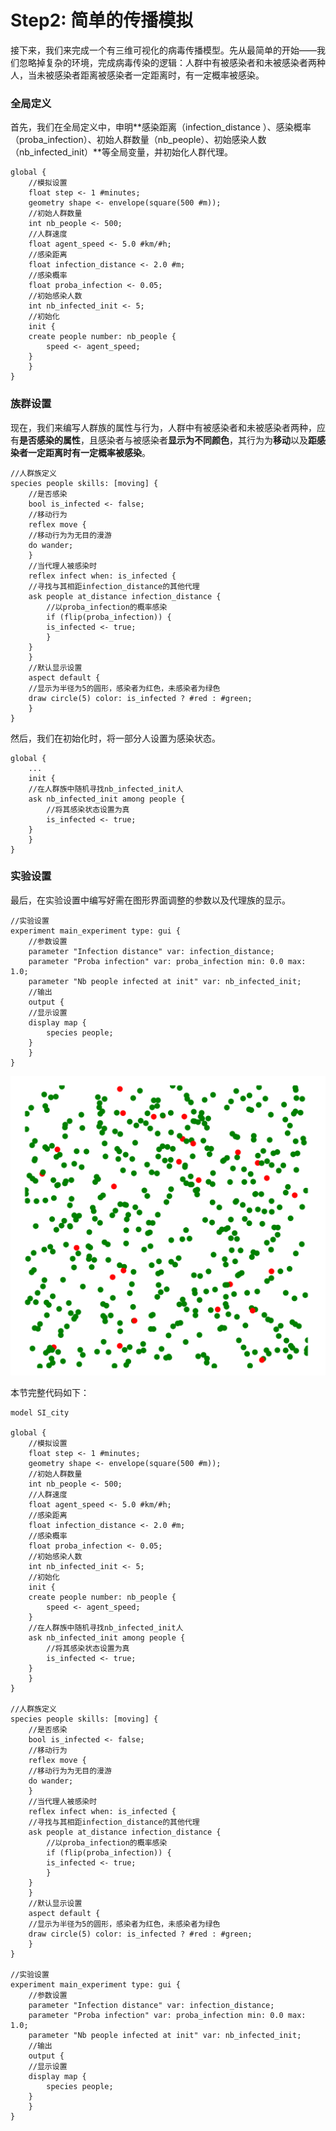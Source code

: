 # Step2: 简单的传播模拟

接下来，我们来完成一个有三维可视化的病毒传播模型。先从最简单的开始——我们忽略掉复杂的环境，完成病毒传染的逻辑：人群中有被感染者和未被感染者两种人，当未被感染者距离被感染者一定距离时，有一定概率被感染。

### 全局定义

首先，我们在全局定义中，申明**感染距离（infection\_distance ）、感染概率（proba\_infection）、初始人群数量（nb\_people）、初始感染人数（nb\_infected\_init）**等全局变量，并初始化人群代理。

```text
global {
    //模拟设置
    float step <- 1 #minutes;
    geometry shape <- envelope(square(500 #m));
    //初始人群数量
    int nb_people <- 500;
    //人群速度
    float agent_speed <- 5.0 #km/#h;  
    //感染距离  
    float infection_distance <- 2.0 #m;
    //感染概率
    float proba_infection <- 0.05;
    //初始感染人数
    int nb_infected_init <- 5;
    //初始化
    init {
    create people number: nb_people {
        speed <- agent_speed;
    }
    }
}
```

### 族群设置

现在，我们来编写人群族的属性与行为，人群中有被感染者和未被感染者两种，应有**是否感染的属性**，且感染者与被感染者**显示为不同颜色**，其行为为**移动**以及**距感染者一定距离时有一定概率被感染**。

```text
//人群族定义
species people skills: [moving] {
    //是否感染
    bool is_infected <- false;
    //移动行为
    reflex move {
    //移动行为为无目的漫游
    do wander;
    }
    //当代理人被感染时
    reflex infect when: is_infected {
    //寻找与其相距infection_distance的其他代理
    ask people at_distance infection_distance {
        //以proba_infection的概率感染
        if (flip(proba_infection)) {
        is_infected <- true;
        }
    }
    }
    //默认显示设置
    aspect default {
    //显示为半径为5的圆形，感染者为红色，未感染者为绿色
    draw circle(5) color: is_infected ? #red : #green;
    }
}
```

然后，我们在初始化时，将一部分人设置为感染状态。

```text
global {
    ...
    init {
    //在人群族中随机寻找nb_infected_init人
    ask nb_infected_init among people {
        //将其感染状态设置为真
        is_infected <- true;
    } 
    }
}
```

### 实验设置

最后，在实验设置中编写好需在图形界面调整的参数以及代理族的显示。

```text
//实验设置
experiment main_experiment type: gui {
    //参数设置
    parameter "Infection distance" var: infection_distance;
    parameter "Proba infection" var: proba_infection min: 0.0 max: 1.0;
    parameter "Nb people infected at init" var: nb_infected_init;
    //输出
    output {
    //显示设置
    display map {
        species people;       
    }
    }
}
```

![6.2.1 &#x7B80;&#x5355;&#x7684;&#x4F20;&#x64AD;&#x6A21;&#x578B;](../../.gitbook/assets/image%20%2830%29.png)

本节完整代码如下：

```text
model SI_city

global {
    //模拟设置
    float step <- 1 #minutes;
    geometry shape <- envelope(square(500 #m));
    //初始人群数量
    int nb_people <- 500;
    //人群速度
    float agent_speed <- 5.0 #km/#h;  
    //感染距离  
    float infection_distance <- 2.0 #m;
    //感染概率
    float proba_infection <- 0.05;
    //初始感染人数
    int nb_infected_init <- 5;
    //初始化
    init {
    create people number: nb_people {
        speed <- agent_speed;
    }
    //在人群族中随机寻找nb_infected_init人
    ask nb_infected_init among people {
        //将其感染状态设置为真
        is_infected <- true;
    }
    }
}

//人群族定义
species people skills: [moving] {
    //是否感染
    bool is_infected <- false;
    //移动行为
    reflex move {
    //移动行为为无目的漫游
    do wander;
    }
    //当代理人被感染时
    reflex infect when: is_infected {
    //寻找与其相距infection_distance的其他代理
    ask people at_distance infection_distance {
        //以proba_infection的概率感染
        if (flip(proba_infection)) {
        is_infected <- true;
        }
    }
    }
    //默认显示设置
    aspect default {
    //显示为半径为5的圆形，感染者为红色，未感染者为绿色
    draw circle(5) color: is_infected ? #red : #green;
    }
}

//实验设置
experiment main_experiment type: gui {
    //参数设置
    parameter "Infection distance" var: infection_distance;
    parameter "Proba infection" var: proba_infection min: 0.0 max: 1.0;
    parameter "Nb people infected at init" var: nb_infected_init;
    //输出
    output {
    //显示设置
    display map {
        species people;       
    }
    }
}
```




